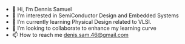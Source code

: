 - 👋 Hi, I’m Dennis Samuel
- 👀 I’m interested in SemiConductor Design and Embedded Systems
- 🌱 I’m currently learning Physical Design related to VLSI.
- 💞️ I’m looking to collaborate to enhance my learning curve
- 📫 How to reach me denis.sam.46@gmail.com

<!---
DES171297/DES171297 is a ✨ special ✨ repository because its `README.md` (this file) appears on your GitHub profile.
You can click the Preview link to take a look at your changes.
--->

